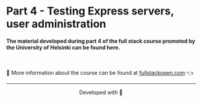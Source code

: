 # Part 4 - Testing Express servers, user administration

#### The material developed during part 4 of the full stack course promoted by the University of Helsinki can be found here.

<br>

:mag_right: More information about the course can be found at [fullstackopen.com](https://fullstackopen.com/) 👈

---

<p align="center">Developed with 💙</p>